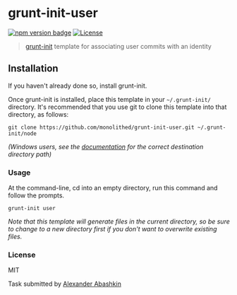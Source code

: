# grunt-init-user

[![npm version badge](https://img.shields.io/npm/v/grunt-init-user.svg)](https://www.npmjs.org/package/grunt-init-user)
[![License](https://img.shields.io/badge/license-MIT-brightgreen.svg)](LICENSE.txt)


> [grunt-init](http://gruntjs.com/project-scaffolding) template for associating user commits with an identity 


## Installation
If you haven't already done so, install grunt-init.

Once grunt-init is installed, place this template in your `~/.grunt-init/` directory. It's recommended that you use git to clone this template into that directory, as follows:

```shell
git clone https://github.com/monolithed/grunt-init-user.git ~/.grunt-init/node
```

*(Windows users, see the [documentation](http://gruntjs.com/project-scaffolding) for the correct destination directory path)*

### Usage

At the command-line, cd into an empty directory, run this command and follow the prompts.

```
grunt-init user
```

*Note that this template will generate files in the current directory, so be sure to change to a new directory first if you don't want to overwrite existing files.*

### License

MIT

Task submitted by [Alexander Abashkin](https://github.com/monolithed)
